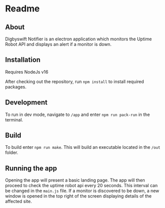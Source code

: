 # Readme

## About

Digbyswift Notifier is an electron application which monitors the Uptime Robot API and displays an alert if a monitor is down.

## Installation

Requires NodeJs v16

After checking out the repository, run `npm install` to install required packages.

## Development

To run in dev mode, navigate to `/app` and enter `npm run pack-run` in the terminal.

## Build

To build enter `npm run make`. This will build an executable located in the `/out` folder. 

## Running the app

Opening the app will present a basic landing page. The app will then proceed to check the uptime robot api every 20 seconds. This interval can be changed in the `main.js` file. If a monitor is discovered to be down, a new window is opened in the top right of the screen displaying details of the affected site.
